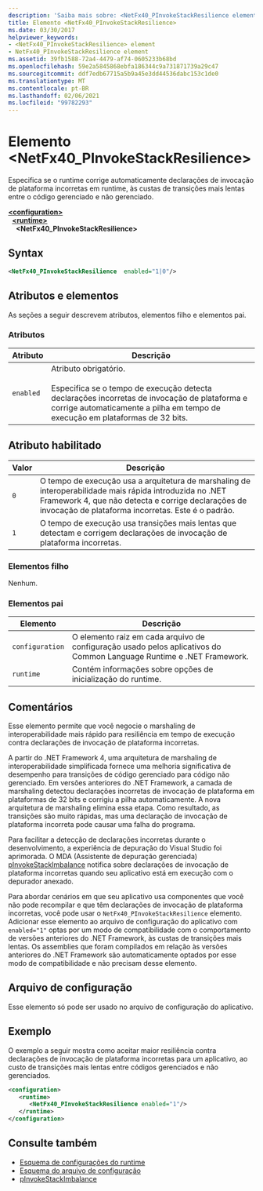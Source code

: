 ```yaml
---
description: 'Saiba mais sobre: <NetFx40_PInvokeStackResilience elemento>'
title: Elemento <NetFx40_PInvokeStackResilience>
ms.date: 03/30/2017
helpviewer_keywords:
- <NetFx40_PInvokeStackResilience> element
- NetFx40_PInvokeStackResilience element
ms.assetid: 39fb1588-72a4-4479-af74-0605233b68bd
ms.openlocfilehash: 59e2a5845868ebfa186344c9a731871739a29c47
ms.sourcegitcommit: ddf7edb67715a5b9a45e3dd44536dabc153c1de0
ms.translationtype: MT
ms.contentlocale: pt-BR
ms.lasthandoff: 02/06/2021
ms.locfileid: "99782293"
---
```

# <a name="netfx40_pinvokestackresilience-element"></a>Elemento \<NetFx40_PInvokeStackResilience>

Especifica se o runtime corrige automaticamente declarações de invocação de plataforma incorretas em runtime, às custas de transições mais lentas entre o código gerenciado e não gerenciado.

[**\<configuration>**](../configuration-element.md)\
&nbsp;&nbsp;[**\<runtime>**](runtime-element.md)\
&nbsp;&nbsp;&nbsp;&nbsp;**\<NetFx40_PInvokeStackResilience>**  

## <a name="syntax"></a>Syntax

```xml
<NetFx40_PInvokeStackResilience  enabled="1|0"/>
```

## <a name="attributes-and-elements"></a>Atributos e elementos

As seções a seguir descrevem atributos, elementos filho e elementos pai.

### <a name="attributes"></a>Atributos

|Atributo|Descrição|
|---------------|-----------------|
|`enabled`|Atributo obrigatório.<br /><br /> Especifica se o tempo de execução detecta declarações incorretas de invocação de plataforma e corrige automaticamente a pilha em tempo de execução em plataformas de 32 bits.|

## <a name="enabled-attribute"></a>Atributo habilitado

|Valor|Descrição|
|-----------|-----------------|
|`0`|O tempo de execução usa a arquitetura de marshaling de interoperabilidade mais rápida introduzida no .NET Framework 4, que não detecta e corrige declarações de invocação de plataforma incorretas. Este é o padrão.|
|`1`|O tempo de execução usa transições mais lentas que detectam e corrigem declarações de invocação de plataforma incorretas.|

### <a name="child-elements"></a>Elementos filho

Nenhum.

### <a name="parent-elements"></a>Elementos pai

|Elemento|Descrição|
|-------------|-----------------|
|`configuration`|O elemento raiz em cada arquivo de configuração usado pelos aplicativos do Common Language Runtime e .NET Framework.|
|`runtime`|Contém informações sobre opções de inicialização do runtime.|

## <a name="remarks"></a>Comentários

Esse elemento permite que você negocie o marshaling de interoperabilidade mais rápido para resiliência em tempo de execução contra declarações de invocação de plataforma incorretas.

A partir do .NET Framework 4, uma arquitetura de marshaling de interoperabilidade simplificada fornece uma melhoria significativa de desempenho para transições de código gerenciado para código não gerenciado. Em versões anteriores do .NET Framework, a camada de marshaling detectou declarações incorretas de invocação de plataforma em plataformas de 32 bits e corrigiu a pilha automaticamente. A nova arquitetura de marshaling elimina essa etapa. Como resultado, as transições são muito rápidas, mas uma declaração de invocação de plataforma incorreta pode causar uma falha do programa.

Para facilitar a detecção de declarações incorretas durante o desenvolvimento, a experiência de depuração do Visual Studio foi aprimorada. O MDA (Assistente de depuração gerenciada) [pInvokeStackImbalance](../../../debug-trace-profile/pinvokestackimbalance-mda.md) notifica sobre declarações de invocação de plataforma incorretas quando seu aplicativo está em execução com o depurador anexado.

Para abordar cenários em que seu aplicativo usa componentes que você não pode recompilar e que têm declarações de invocação de plataforma incorretas, você pode usar o `NetFx40_PInvokeStackResilience` elemento. Adicionar esse elemento ao arquivo de configuração do aplicativo com `enabled="1"` optas por um modo de compatibilidade com o comportamento de versões anteriores do .NET Framework, às custas de transições mais lentas. Os assemblies que foram compilados em relação às versões anteriores do .NET Framework são automaticamente optados por esse modo de compatibilidade e não precisam desse elemento.

## <a name="configuration-file"></a>Arquivo de configuração

Esse elemento só pode ser usado no arquivo de configuração do aplicativo.

## <a name="example"></a>Exemplo

O exemplo a seguir mostra como aceitar maior resiliência contra declarações de invocação de plataforma incorretas para um aplicativo, ao custo de transições mais lentas entre códigos gerenciados e não gerenciados.

```xml
<configuration>
   <runtime>
      <NetFx40_PInvokeStackResilience enabled="1"/>
   </runtime>
</configuration>
```

## <a name="see-also"></a>Consulte também

- [Esquema de configurações do runtime](index.md)
- [Esquema do arquivo de configuração](../index.md)
- [pInvokeStackImbalance](../../../debug-trace-profile/pinvokestackimbalance-mda.md)
